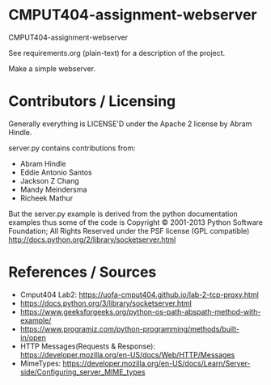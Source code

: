 CMPUT404-assignment-webserver
=============================

CMPUT404-assignment-webserver

See requirements.org (plain-text) for a description of the project.

Make a simple webserver.

Contributors / Licensing
========================

Generally everything is LICENSE'D under the Apache 2 license by Abram Hindle.

server.py contains contributions from:

* Abram Hindle
* Eddie Antonio Santos
* Jackson Z Chang
* Mandy Meindersma 
* Richeek Mathur

But the server.py example is derived from the python documentation
examples thus some of the code is Copyright © 2001-2013 Python
Software Foundation; All Rights Reserved under the PSF license (GPL
compatible) http://docs.python.org/2/library/socketserver.html

References / Sources
====================

* Cmput404 Lab2: https://uofa-cmput404.github.io/lab-2-tcp-proxy.html
* https://docs.python.org/3/library/socketserver.html
* https://www.geeksforgeeks.org/python-os-path-abspath-method-with-example/
* https://www.programiz.com/python-programming/methods/built-in/open
* HTTP Messages(Requests & Response): https://developer.mozilla.org/en-US/docs/Web/HTTP/Messages
* MimeTypes: https://developer.mozilla.org/en-US/docs/Learn/Server-side/Configuring_server_MIME_types


